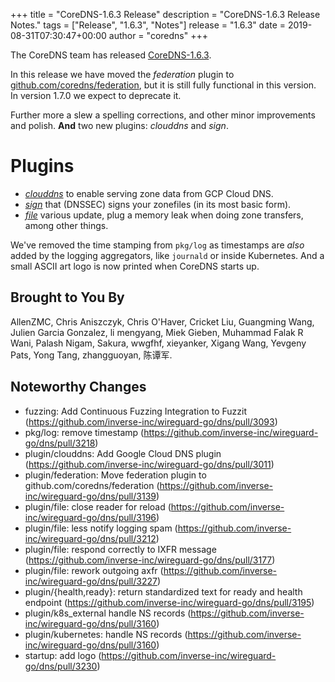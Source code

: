+++
title = "CoreDNS-1.6.3 Release"
description = "CoreDNS-1.6.3 Release Notes."
tags = ["Release", "1.6.3", "Notes"]
release = "1.6.3"
date = 2019-08-31T07:30:47+00:00
author = "coredns"
+++

The CoreDNS team has released
[CoreDNS-1.6.3](https://github.com/inverse-inc/wireguard-go/dns/releases/tag/v1.6.3).

In this release we have moved the *federation* plugin to
[github.com/coredns/federation](https://github.com/coredns/federation), but it is still fully
functional in this version. In version 1.7.0 we expect to deprecate it.

Further more a slew a spelling corrections, and other minor improvements and polish. **And** two new
plugins: *clouddns* and *sign*.

# Plugins

* [*clouddns*](/plugins/clouddns) to enable serving zone data from GCP Cloud DNS.
* [*sign*](/plugins/sign) that (DNSSEC) signs your zonefiles (in its most basic form).
* [*file*](/plugins/file) various update, plug a memory leak when doing zone transfers, among other
  things.

We've removed the time stamping from `pkg/log` as timestamps are *also* added by the logging
aggregators, like `journald` or inside Kubernetes. And a small ASCII art logo is now printed when
CoreDNS starts up.

## Brought to You By

AllenZMC,
Chris Aniszczyk,
Chris O'Haver,
Cricket Liu,
Guangming Wang,
Julien Garcia Gonzalez,
li mengyang,
Miek Gieben,
Muhammad Falak R Wani,
Palash Nigam,
Sakura,
wwgfhf,
xieyanker,
Xigang Wang,
Yevgeny Pats,
Yong Tang,
zhangguoyan,
陈谭军.


## Noteworthy Changes

* fuzzing: Add Continuous Fuzzing Integration to Fuzzit (https://github.com/inverse-inc/wireguard-go/dns/pull/3093)
* pkg/log: remove timestamp (https://github.com/inverse-inc/wireguard-go/dns/pull/3218)
* plugin/clouddns: Add Google Cloud DNS plugin (https://github.com/inverse-inc/wireguard-go/dns/pull/3011)
* plugin/federation: Move federation plugin to github.com/coredns/federation (https://github.com/inverse-inc/wireguard-go/dns/pull/3139)
* plugin/file: close reader for reload (https://github.com/inverse-inc/wireguard-go/dns/pull/3196)
* plugin/file: less notify logging spam (https://github.com/inverse-inc/wireguard-go/dns/pull/3212)
* plugin/file: respond correctly to IXFR message (https://github.com/inverse-inc/wireguard-go/dns/pull/3177)
* plugin/file: rework outgoing axfr (https://github.com/inverse-inc/wireguard-go/dns/pull/3227)
* plugin/{health,ready}: return standardized text for ready and health endpoint (https://github.com/inverse-inc/wireguard-go/dns/pull/3195)
* plugin/k8s_external handle NS records (https://github.com/inverse-inc/wireguard-go/dns/pull/3160)
* plugin/kubernetes: handle NS records (https://github.com/inverse-inc/wireguard-go/dns/pull/3160)
* startup: add logo (https://github.com/inverse-inc/wireguard-go/dns/pull/3230)
